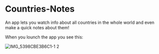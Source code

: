 # Countries-Notes
An app lets you watch info about all countries in the whole world and even make a quick notes about them!

When you lounch the app you see this:

![IMG_5398CBE3B6C1-1 2](https://user-images.githubusercontent.com/83066475/133673296-c769035c-ac44-4477-928a-898dd2215b35.jpeg)
